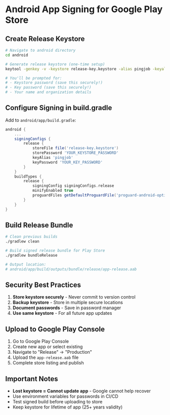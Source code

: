 # Android App Signing for Google Play Store

## Create Release Keystore

```bash
# Navigate to android directory
cd android

# Generate release keystore (one-time setup)
keytool -genkey -v -keystore release-key.keystore -alias pingjob -keyalg RSA -keysize 2048 -validity 10000

# You'll be prompted for:
# - Keystore password (save this securely!)
# - Key password (save this securely!)
# - Your name and organization details
```

## Configure Signing in build.gradle

Add to `android/app/build.gradle`:

```gradle
android {
    ...
    signingConfigs {
        release {
            storeFile file('release-key.keystore')
            storePassword 'YOUR_KEYSTORE_PASSWORD'
            keyAlias 'pingjob'
            keyPassword 'YOUR_KEY_PASSWORD'
        }
    }
    buildTypes {
        release {
            signingConfig signingConfigs.release
            minifyEnabled true
            proguardFiles getDefaultProguardFile('proguard-android-optimize.txt'), 'proguard-rules.pro'
        }
    }
}
```

## Build Release Bundle

```bash
# Clean previous builds
./gradlew clean

# Build signed release bundle for Play Store
./gradlew bundleRelease

# Output location:
# android/app/build/outputs/bundle/release/app-release.aab
```

## Security Best Practices

1. **Store keystore securely** - Never commit to version control
2. **Backup keystore** - Store in multiple secure locations
3. **Document passwords** - Save in password manager
4. **Use same keystore** - For all future app updates

## Upload to Google Play Console

1. Go to Google Play Console
2. Create new app or select existing
3. Navigate to "Release" → "Production"
4. Upload the `app-release.aab` file
5. Complete store listing and publish

## Important Notes

- **Lost keystore = Cannot update app** - Google cannot help recover
- Use environment variables for passwords in CI/CD
- Test signed build before uploading to store
- Keep keystore for lifetime of app (25+ years validity)